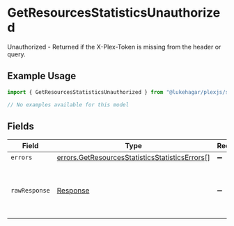 # GetResourcesStatisticsUnauthorized

Unauthorized - Returned if the X-Plex-Token is missing from the header or query.

## Example Usage

```typescript
import { GetResourcesStatisticsUnauthorized } from "@lukehagar/plexjs/sdk/models/errors";

// No examples available for this model
```

## Fields

| Field                                                                                                                   | Type                                                                                                                    | Required                                                                                                                | Description                                                                                                             |
| ----------------------------------------------------------------------------------------------------------------------- | ----------------------------------------------------------------------------------------------------------------------- | ----------------------------------------------------------------------------------------------------------------------- | ----------------------------------------------------------------------------------------------------------------------- |
| `errors`                                                                                                                | [errors.GetResourcesStatisticsStatisticsErrors](../../../sdk/models/errors/getresourcesstatisticsstatisticserrors.md)[] | :heavy_minus_sign:                                                                                                      | N/A                                                                                                                     |
| `rawResponse`                                                                                                           | [Response](https://developer.mozilla.org/en-US/docs/Web/API/Response)                                                   | :heavy_minus_sign:                                                                                                      | Raw HTTP response; suitable for custom response parsing                                                                 |